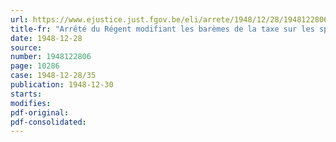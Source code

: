 ```yaml
---
url: https://www.ejustice.just.fgov.be/eli/arrete/1948/12/28/1948122806/justel
title-fr: "Arrêté du Régent modifiant les barèmes de la taxe sur les spectacles ou divertissements avec projections cinématographiques"
date: 1948-12-28
source:
number: 1948122806
page: 10286
case: 1948-12-28/35
publication: 1948-12-30
starts:
modifies:
pdf-original:
pdf-consolidated:
---
```


